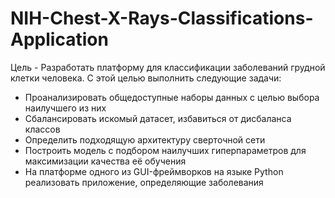 # NIH-Chest-X-Rays-Classifications-Application

Цель - Разработать платформу для классификации заболеваний грудной клетки человека. 
С этой целью выполнить следующие задачи:
* Проанализировать общедоступные наборы данных с целью выбора наилучшего из них
* Сбалансировать искомый датасет, избавиться от дисбаланса классов 
* Определить подходящую архитектуру сверточной сети
* Построить модель с подбором наилучших гиперпараметров для максимизации качества её обучения
* На платформе одного из GUI-фреймворков на языке Python реализовать приложение, определяющие заболевания
